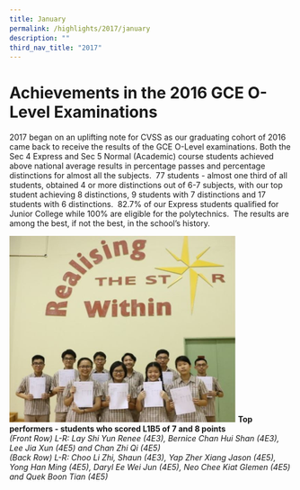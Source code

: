 ```yaml
---
title: January
permalink: /highlights/2017/january
description: ""
third_nav_title: "2017"
---
```

# Achievements in the 2016 GCE O-Level Examinations

2017 began on an uplifting note for CVSS as our graduating cohort of 2016 came back to receive the results of the GCE O-Level examinations. Both the Sec 4 Express and Sec 5 Normal (Academic) course students achieved above national average results in percentage passes and percentage distinctions for almost all the subjects.  77 students - almost one third of all students, obtained 4 or more distinctions out of 6-7 subjects, with our top student achieving 8 distinctions, 9 students with 7 distinctions and 17 students with 6 distinctions.  82.7% of our Express students qualified for Junior College while 100% are eligible for the polytechnics.  The results are among the best, if not the best, in the school’s history.

<img src="/images/GCE%20olevel2017a.jpeg" 
     style="width:80%">
**Top performers - students who scored L1B5 of 7 and 8 points**<br>
_(Front Row) L-R: Lay Shi Yun Renee (4E3), Bernice Chan Hui Shan (4E3), Lee Jia Xun (4E5) and Chan Zhi Qi (4E5)_ <br>
_(Back Row) L-R: Choo Li Zhi, Shaun (4E3), Yap Zher Xiang Jason (4E5), Yong Han Ming (4E5), Daryl Ee Wei Jun (4E5), Neo Chee Kiat Glemen (4E5) and Quek Boon Tian (4E5)_
